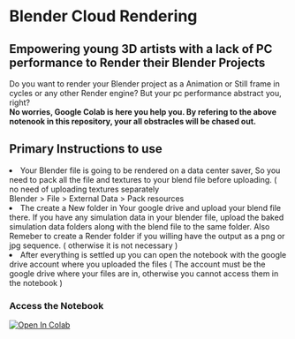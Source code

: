 # Blender Cloud Rendering
## Empowering young 3D artists with a lack of PC performance to Render their Blender Projects

Do you want to render your Blender project as a Animation or Still frame in cycles or any other Render engine? But your pc performance abstract you, right?
<br>
<b>No worries, Google Colab is here you help you. By refering to the above notenook in this repository, your all obstracles will be chased out.</b>

## Primary Instructions to use
<li> Your Blender file is going to be rendered on a data center saver, So you need to pack all the file and textures to your blend file before uploading. ( no need of uploading textures separately
  <br>
  Blender > File > External Data > Pack resources
<li> The create a New folder in Your google drive and upload your blend file there. If you have any simulation data in your blender file, upload the baked simulation data folders along with the blend file to the same folder. Also Remeber to create a Render folder if you willing have the output as a png or jpg sequence. ( otherwise it is not necessary )
<li> After everything is settled up you can open the notebook with the google drive account where you uploaded the files ( The account must be the google drive where your files are in, otherwise you cannot access them in the notebook )

### Access the Notebook
[![Open In Colab](https://colab.research.google.com/assets/colab-badge.svg)](https://colab.research.google.com/github/methsilusenavirathne/Blender_Cloud_Rendering/blob/main/blender_Rendering.ipynb)
   
    

